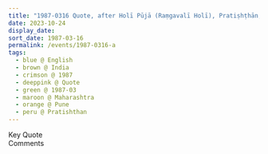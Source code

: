 ```yaml
---
title: "1987-0316 Quote, after Holī Pūjā (Raṃgavalī Holī), Pratiṣhṭhān, NDA Road, Warje, Pune, Maharashtra, India"
date: 2023-10-24
display_date: 
sort_date: 1987-03-16
permalink: /events/1987-0316-a
tags:
  - blue @ English
  - brown @ India
  - crimson @ 1987
  - deeppink @ Quote
  - green @ 1987-03
  - maroon @ Maharashtra
  - orange @ Pune
  - peru @ Pratishthan
---
```


<wave-list>
  <list-title color="green" width="75">Key Quote</list-title>
  <list-item color="BlanchedAlmond"  width="200"></list-item>
  <list-item color="Lavender"></list-item>
  <list-item color="BlanchedAlmond"></list-item>
</wave-list>

<br>

<wave-list>
  <list-title color="green" width="75">Comments</list-title>
  <list-item color="BlanchedAlmond"  width="200"></list-item>
  <list-item color="Lavender"></list-item>
  <list-item color="BlanchedAlmond"></list-item>
</wave-list>